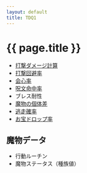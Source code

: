 ```yaml
---
layout: default
title: TDQ1
---
```


# {{ page.title }}

* [打撃ダメージ計算](damage)
* [打撃回避率](avoid)
* [会心率](critical)
* [呪文命中率](spell_hit_rate)
* ブレス耐性
* [魔物の個体差](individual)
* [逃走確率](escape)
* [お宝ドロップ率](drop)


## 魔物データ

* 行動ルーチン
* 魔物ステータス（種族値）


